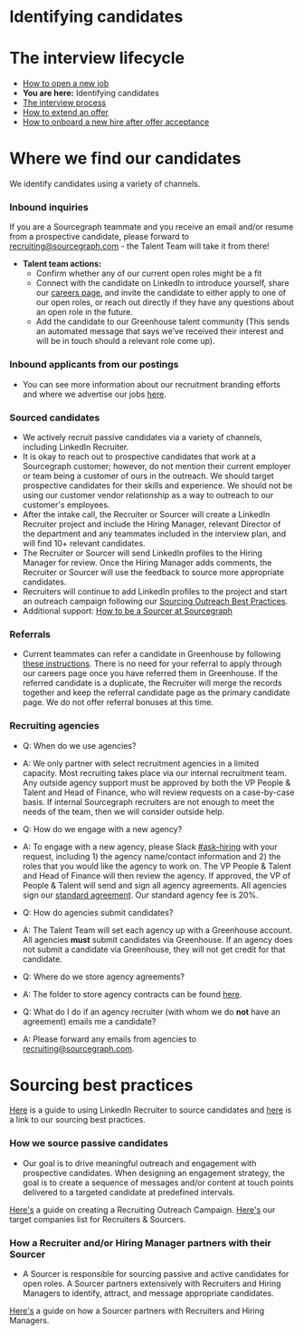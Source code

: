 # Identifying candidates

# The interview lifecycle

- [How to open a new job](./opening_a_new_job.md)
- **You are here:** Identifying candidates
- [The interview process](interview_process.md)
- [How to extend an offer ](./extending_an_offer.md)
- [How to onboard a new hire after offer acceptance](./after_the_offer.md)

# Where we find our candidates

We identify candidates using a variety of channels.

### Inbound inquiries

If you are a Sourcegraph teammate and you receive an email and/or resume from a prospective candidate, please forward to recruiting@sourcegraph.com - the Talent Team will take it from there!

- **Talent team actions:**
  - Confirm whether any of our current open roles might be a fit
  - Connect with the candidate on LinkedIn to introduce yourself, share our [careers page](https://about.sourcegraph.com/jobs), and invite the candidate to either apply to one of our open roles, or reach out directly if they have any questions about an open role in the future.
  - Add the candidate to our Greenhouse talent community (This sends an automated message that says we’ve received their interest and will be in touch should a relevant role come up).

### Inbound applicants from our postings

- You can see more information about our recruitment branding efforts and where we advertise our jobs [here](../process/recruitment_branding.md).

### Sourced candidates

- We actively recruit passive candidates via a variety of channels, including LinkedIn Recruiter.
- It is okay to reach out to prospective candidates that work at a Sourcegraph customer; however, do not mention their current employer or team being a customer of ours in the outreach. We should target prospective candidates for their skills and experience. We should not be using our customer vendor relationship as a way to outreach to our customer's employees.
- After the intake call, the Recruiter or Sourcer will create a LinkedIn Recruiter project and include the Hiring Manager, relevant Director of the department and any teammates included in the interview plan, and will find 10+ relevant candidates.
- The Recruiter or Sourcer will send LinkedIn profiles to the Hiring Manager for review. Once the Hiring Manager adds comments, the Recruiter or Sourcer will use the feedback to source more appropriate candidates.
- Recruiters will continue to add LinkedIn profiles to the project and start an outreach campaign following our [Sourcing Outreach Best Practices](https://docs.google.com/document/d/1c2ZI6IfvkK7syuo8aIBSnWpCF8SqAD12TiPSkTKqhp4/edit).
- Additional support: [How to be a Sourcer at Sourcegraph](how_to_be_a_sourcer_at_sourcegraph.md)

### Referrals

- Current teammates can refer a candidate in Greenhouse by following [these instructions](https://support.greenhouse.io/hc/en-us/articles/201982560-Submit-referrals). There is no need for your referral to apply through our careers page once you have referred them in Greenhouse. If the referred candidate is a duplicate, the Recruiter will merge the records together and keep the referral candidate page as the primary candidate page. We do not offer referral bonuses at this time.

### Recruiting agencies

- Q: When do we use agencies?
- A: We only partner with select recruitment agencies in a limited capacity. Most recruiting takes place via our internal recruitment team. Any outside agency support must be approved by both the VP People & Talent and Head of Finance, who will review requests on a case-by-case basis. If internal Sourcegraph recruiters are not enough to meet the needs of the team, then we will consider outside help.

- Q: How do we engage with a new agency?
- A: To engage with a new agency, please Slack [#ask-hiring](https://sourcegraph.slack.com/app_redirect?channel=ask-hiring) with your request, including 1) the agency name/contact information and 2) the roles that you would like the agency to work on. The VP People & Talent and Head of Finance will then review the agency. If approved, the VP of People & Talent will send and sign all agency agreements. All agencies sign our [standard agreement](https://docs.google.com/document/d/1IU_eWoZxEGQS8RRcjuUPfVD-byWScn5bsZE3e3oFZQ0/edit). Our standard agency fee is 20%.

- Q: How do agencies submit candidates?
- A: The Talent Team will set each agency up with a Greenhouse account. All agencies **must** submit candidates via Greenhouse. If an agency does not submit a candidate via Greenhouse, they will not get credit for that candidate.

- Q: Where do we store agency agreements?
- A: The folder to store agency contracts can be found [here](https://drive.google.com/drive/u/0/folders/1aEtbTvcQF7hfd3mHH0JMgBhlFLYL4piq).

- Q: What do I do if an agency recruiter (with whom we do **not** have an agreement) emails me a candidate?
- A: Please forward any emails from agencies to recruiting@sourcegraph.com.

# Sourcing best practices

[Here](linkedin.md) is a guide to using LinkedIn Recruiter to source candidates and [here](how_to_be_a_sourcer_at_sourcegraph.md#sourcing-best-practices) is a link to our sourcing best practices.

### How we source passive candidates

- Our goal is to drive meaningful outreach and engagement with prospective candidates. When designing an engagement strategy, the goal is to create a sequence of messages and/or content at touch points delivered to a targeted candidate at predefined intervals.

[Here's](https://docs.google.com/document/d/1c2ZI6IfvkK7syuo8aIBSnWpCF8SqAD12TiPSkTKqhp4/edit) a guide on creating a Recruiting Outreach Campaign.
[Here's](https://docs.google.com/spreadsheets/d/1dEVe7YUGJrQvu6zKk0iVZ9VbOhqF-ZDTDdzUT2P2f04/edit#gid=1234033687) our target companies list for Recruiters & Sourcers.

### How a Recruiter and/or Hiring Manager partners with their Sourcer

- A Sourcer is responsible for sourcing passive and active candidates for open roles. A Sourcer partners extensively with Recruiters and Hiring Managers to identify, attract, and message appropriate candidates.

[Here's](how_to_be_a_sourcer_at_sourcegraph.md) a guide on how a Sourcer partners with Recruiters and Hiring Managers.
